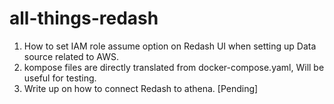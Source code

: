 # all-things-redash

1. How to set IAM role assume option on Redash UI when setting up Data source related to AWS.
2. kompose files are directly translated from docker-compose.yaml,  Will be useful for testing.
3. Write up on how to connect Redash to athena. [Pending]
